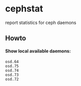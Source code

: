# cephstat
report statistics for ceph daemons

## Howto

#### Show local available daemons:
```~# cephstat -d
osd.64
osd.75
osd.74
osd.73
osd.72
```


